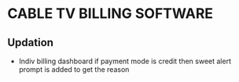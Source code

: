 # CABLE TV BILLING SOFTWARE

## Updation

- Indiv billing dashboard if payment mode is credit then sweet alert prompt is added to get the reason
